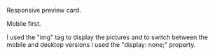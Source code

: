 Responsive preview card.

Mobile first.

I used the "img" tag to display the pictures and to switch between the mobile and desktop versions i used the "display: none;" property.
